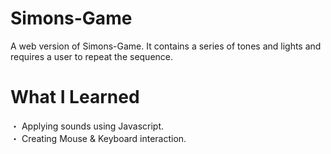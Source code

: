 # Simons-Game
A web version of Simons-Game. It contains a series of tones and lights and requires a user to repeat the sequence.

# What I Learned
・ Applying sounds using Javascript. <br>
・ Creating Mouse & Keyboard interaction.
